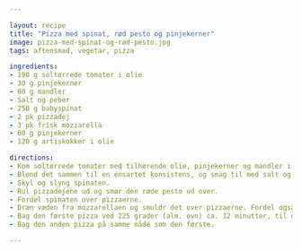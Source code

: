 ```yaml
---

layout: recipe
title: "Pizza med spinat, rød pesto og pinjekerner"
image: pizza-med-spinat-og-rød-pesto.jpg
tags: aftensmad, vegetar, pizza

ingredients:
- 190 g soltørrede tomater i olie
- 30 g pinjekerner
- 60 g mandler
- Salt og peber
- 250 g babyspinat
- 2 pk pizzadej
- 3 pk frisk mozzarella
- 60 g pinjekerner
- 120 g artiskokker i olie

directions:
- Kom soltørrede tomater med tilhørende olie, pinjekerner og mandler i en minihakker.
- Blend det sammen til en ensartet konsistens, og smag til med salt og peber.
- Skyl og slyng spinaten.
- Rul pizzadejene ud og smør den røde pesto ud over.
- Fordel spinaten over pizzaerne.
- Dræn væden fra mozzarellaen og smuldr det over pizzaerne. Fordel også artiskokker og pinjekerner over.
- Bag den første pizza ved 225 grader (alm. ovn) ca. 12 minutter, til den er gylden og sprød.
- Bag den anden pizza på samme måde som den første.

---
```


